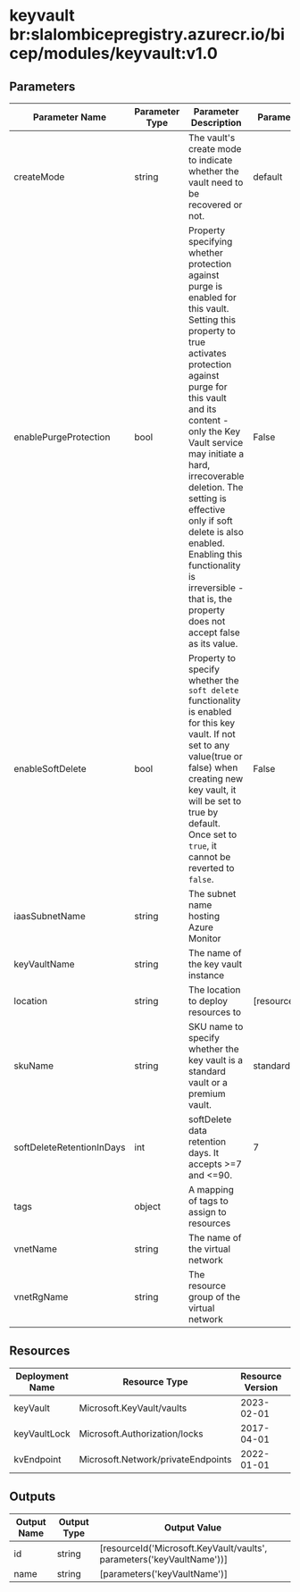 # keyvault br:slalombicepregistry.azurecr.io/bicep/modules/keyvault:v1.0

## Parameters

| Parameter Name            | Parameter Type | Parameter Description                                                                                                                                                                                                                                                                                                                                                                                                           | Parameter DefaultValue     | Parameter AllowedValues |
| ------------------------- | -------------- | ------------------------------------------------------------------------------------------------------------------------------------------------------------------------------------------------------------------------------------------------------------------------------------------------------------------------------------------------------------------------------------------------------------------------------- | -------------------------- | ----------------------- |
| createMode                | string         | The vault's create mode to indicate whether the vault need to be recovered or not.                                                                                                                                                                                                                                                                                                                                              | default                    | default,recover         |
| enablePurgeProtection     | bool           | Property specifying whether protection against purge is enabled for this vault. Setting this property to true activates protection against purge for this vault and its content - only the Key Vault service may initiate a hard, irrecoverable deletion. The setting is effective only if soft delete is also enabled. Enabling this functionality is irreversible - that is, the property does not accept false as its value. | False                      |                         |
| enableSoftDelete          | bool           | Property to specify whether the `soft delete` functionality is enabled for this key vault. If not set to any value(true or false) when creating new key vault, it will be set to true by default. Once set to `true`, it cannot be reverted to `false`.                                                                                                                                                                         | False                      |                         |
| iaasSubnetName            | string         | The subnet name hosting Azure Monitor                                                                                                                                                                                                                                                                                                                                                                                           |                            |                         |
| keyVaultName              | string         | The name of the key vault instance                                                                                                                                                                                                                                                                                                                                                                                              |                            |                         |
| location                  | string         | The location to deploy resources to                                                                                                                                                                                                                                                                                                                                                                                             | [resourceGroup().location] |                         |
| skuName                   | string         | SKU name to specify whether the key vault is a standard vault or a premium vault.                                                                                                                                                                                                                                                                                                                                               | standard                   | premium,standard        |
| softDeleteRetentionInDays | int            | softDelete data retention days. It accepts >=7 and <=90.                                                                                                                                                                                                                                                                                                                                                                        | 7                          |                         |
| tags                      | object         | A mapping of tags to assign to resources                                                                                                                                                                                                                                                                                                                                                                                        |                            |                         |
| vnetName                  | string         | The name of the virtual network                                                                                                                                                                                                                                                                                                                                                                                                 |                            |                         |
| vnetRgName                | string         | The resource group of the virtual network                                                                                                                                                                                                                                                                                                                                                                                       |                            |                         |

## Resources

| Deployment Name | Resource Type                      | Resource Version | Existing | Resource Comment |
| --------------- | ---------------------------------- | ---------------- | -------- | ---------------- |
| keyVault        | Microsoft.KeyVault/vaults          | 2023-02-01       | False    |                  |
| keyVaultLock    | Microsoft.Authorization/locks      | 2017-04-01       | False    |                  |
| kvEndpoint      | Microsoft.Network/privateEndpoints | 2022-01-01       | False    |                  |

## Outputs

| Output Name | Output Type | Output Value                                                          |
| ----------- | ----------- | --------------------------------------------------------------------- |
| id          | string      | [resourceId('Microsoft.KeyVault/vaults', parameters('keyVaultName'))] |
| name        | string      | [parameters('keyVaultName')]                                          |
